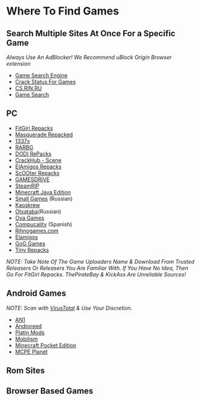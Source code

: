 # Where To Find Games

## Search Multiple Sites At Once For a Specific Game

_Always Use An AdBlocker! We Recommend uBlock Origin Browser extension_

-   [Game Search Engine](https://cse.google.com/cse?cx=006516753008110874046:cbjowp5sdqg)
-   [Crack Status For Games](https://crackwatch.com/)
-   [CS.RIN.RU](https://cs.rin.ru/forum/)
-   [Game Search](https://idleendeavor.github.io/gamesearch/)

## PC

-   [FitGirl Repacks](https://fitgirl-repacks.site/)
-   [Masquerade Repacked](https://masquerade.site/)
-   [1337x](https://1337x.to/)
-   [RARBG](https://rarbg.to)
-   [DODI RePacks](http://dodi-repacks.site/)
-   [CrackHub - Scene](https://scene.crackhub.site/)
-   [ElAmigos Repacks](https://elamigos.site/)
-   [ScOOter Repacks](https://scooter-repacks.site/)
-   [GAMESDRIVE](https://gamesdrive.net/)
-   [SteamRIP](https://steamrip.com/)
-   [Minecraft Java Edition](https://skmedix.pl/downloads/)
-   [Small Games](https://small-games.info/) (Russian)
-   [Kaoskrew](https://kaoskrew.org/)
-   [Otxataba](https://otxataba.net/)(Russian)
-   [Ova Games](https://ovagames.com/)
-   [Compucalitv](https://compucalitv.com/) (Spanish)
-   [Rihnogames.com](https://rihnogames.com/)
-   [Elamigos](https://elamigos.site/)
-   [GoG Games](https://gog-games.com/)
-   [Tiny Repacks](https://tiny-repacks.win/)


_NOTE: Take Note Of The Game Uploaders Name & Download From Trusted Releasers Or Releasers You Are Familiar With. If You Have No Idea, Then Go For FitGirl Repacks. ThePirateBay & KickAss Are Unreliable Sources!_

## Android Games

_NOTE: Scan with [VirusTotal](https://VirusTotal.com) & Use Your Discretion._

-   [AN1](https://an1.com/)
-   [Androreed](https://www.androeed.ru/)
-   [Platin Mods](https://platinmods.com/)
-   [Mobilism](forum.mobilism.org/)
-   [Minecraft Pocket Edition](https://https://mcpedl.org/)
-   [MCPE Planet](https://mcpe-planet.com/)

## Rom Sites

## Browser Based Games


## 